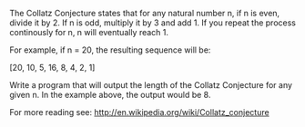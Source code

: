 The Collatz Conjecture states that for any natural number n, if n is even, divide it by 2. If n is odd, multiply it by 3 and add 1. If you repeat the process continously for n, n will eventually reach 1.

For example, if n = 20, the resulting sequence will be:

[20, 10, 5, 16, 8, 4, 2, 1]

Write a program that will output the length of the Collatz Conjecture for any given n. In the example above, the output would be 8.

For more reading see: http://en.wikipedia.org/wiki/Collatz_conjecture
